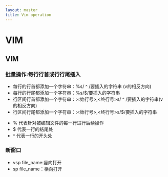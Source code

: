 ```yaml
---
layout: master
title: Vim operation
---
```


# VIM 
## VIM

### 批量操作:每行行首或行行尾插入

* 每行的行首都添加一个字符串：%s/ ^ /要插入的字符串 (v的相反方向)
* 每行的行尾都添加一个字符串：%s/$/要插入的字符串
* 行区间行首都添加一个字符串：:<始行号>,<终行号>s/ ^ /要插入的字符串(v的相反方向)
* 行区间行尾都添加一个字符串：:<始行号>,<终行号>s/$/要插入的字符串

- % 代表针对被编辑文件的每一行进行后续操作
- $ 代表一行的结尾处
-  ^ 代表一行的开头处
 
### 新窗口

- vsp file_name:竖向打开
- sp file_name：横向打开